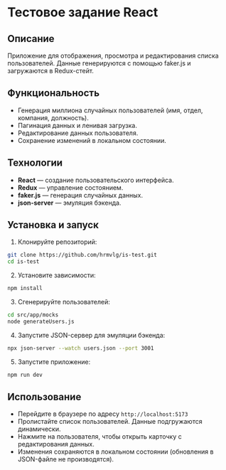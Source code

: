 # Тестовое задание React

## Описание
Приложение для отображения, просмотра и редактирования списка пользователей. Данные генерируются с помощью faker.js и загружаются в Redux-стейт.

## Функциональность
- Генерация миллиона случайных пользователей (имя, отдел, компания, должность).
- Пагинация данных и ленивая загрузка.
- Редактирование данных пользователя.
- Сохранение изменений в локальном состоянии.

## Технологии
- **React** — создание пользовательского интерфейса.
- **Redux** — управление состоянием.
- **faker.js** — генерация случайных данных.
- **json-server** — эмуляция бэкенда.

## Установка и запуск

1. Клонируйте репозиторий:
```bash
git clone https://github.com/hrmvlg/is-test.git
cd is-test
```

2. Установите зависимости:
```bash
npm install
```

3. Сгенерируйте пользователей:
```bash
cd src/app/mocks
node generateUsers.js
```

4. Запустите JSON-сервер для эмуляции бэкенда:
```bash
npx json-server --watch users.json --port 3001
```

5. Запустите приложение:
```bash
npm run dev
```

## Использование
- Перейдите в браузере по адресу `http://localhost:5173`
- Пролистайте список пользователей. Данные подгружаются динамически.
- Нажмите на пользователя, чтобы открыть карточку с редактирования данных.
- Изменения сохраняются в локальном состоянии (обновления в JSON-файле не производятся).
